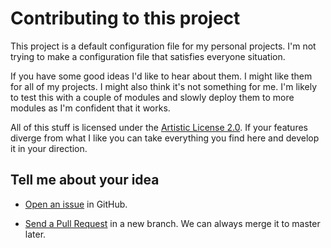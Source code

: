 # Contributing to this project

This project is a default configuration file for my personal projects. I'm not trying to make a configuration file that satisfies everyone situation.

If you have some good ideas I'd like to hear about them. I might like them for all of my projects. I might also think it's not something for me. I'm likely to test this with a couple of modules and slowly deploy them to more modules as I'm confident that it works.

All of this stuff is licensed under the [Artistic License 2.0](LICENSE). If your features diverge from what I like you can take everything you find here and develop it in your direction.

## Tell me about your idea

* [Open an issue](https://github.com/briandfoy/brians_perl_modules_appveyor_config/issue) in GitHub.

* [Send a Pull Request](https://github.com/briandfoy/brians_perl_modules_appveyor_config/pulls) in a new branch. We can always merge it to master later.

